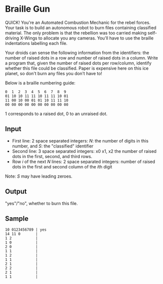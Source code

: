 # Braille Gun

QUICK! You're an Automated Combustion Mechanic for the rebel forces. Your task is to build an autonomous robot to burn files containing classified material. The only problem is that the rebellion was too carried making self-driving X-Wings to allocate you any cameras. You'll have to use the braille indentations labelling each file.

Your droids can sense the following information from the identifiers: the number of raised dots in a row and number of raised dots in a column. Write a program that, given the number of raised dots per row/column, identify whether this file could be classified. Paper is expensive here on this ice planet, so don't burn any files you don't have to!

Below is a braille numbering guide:

```
0  1  2  3  4  5  6  7  8  9
01 10 10 11 11 10 11 11 10 01
11 00 10 00 01 01 10 11 11 10
00 00 00 00 00 00 00 00 00 00
```

1 corresponds to a raised dot, 0 to an unraised dot.

## Input
 - First line: 2 space separated integers: *N*: the number of digits in this number, and *S*: the "classified" identifier
 - Second line: 3 space separated integers: x0 x1, x2 the number of raised dots in the first, second, and third rows.
 - Row *i* of the next *N* lines: 2 space separated integers: number of raised dots in the first and second column of the *i*th digit

Note: *S* may have leading zeroes.

## Output

"yes"/"no", whether to burn this file.

## Sample
```
10 0123456789 | yes
14 11 0       |
1 2           |
1 0           |
2 0           |
1 1           |
1 2           |
1 1           |
2 1           |
2 2           |
2 1           |
1 1           |
```

